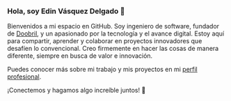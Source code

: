 ### Hola, soy Edin Vásquez Delgado 👋

Bienvenidos a mi espacio en GitHub. Soy ingeniero de software, fundador de [Doobril](https://edinvd.doobril.com), y un apasionado por la tecnología y el avance digital. Estoy aquí para compartir, aprender y colaborar en proyectos innovadores que desafíen lo convencional. Creo firmemente en hacer las cosas de manera diferente, siempre en busca de valor e innovación.

Puedes conocer más sobre mi trabajo y mis proyectos en mi [perfil profesional](https://edinvd.doobril.com).

¡Conectemos y hagamos algo increíble juntos! 🚀
